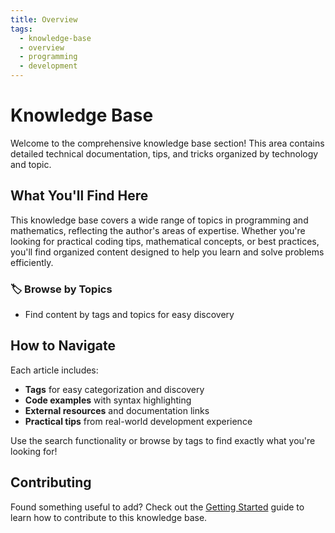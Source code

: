 ```yaml
---
title: Overview
tags:
  - knowledge-base
  - overview
  - programming
  - development
---
```


# Knowledge Base

Welcome to the comprehensive knowledge base section! This area contains detailed technical documentation, tips, and tricks organized by technology and topic.

## What You'll Find Here

This knowledge base covers a wide range of topics in programming and mathematics, reflecting the author's areas of expertise. Whether you're looking for practical coding tips, mathematical concepts, or best practices, you'll find organized content designed to help you learn and solve problems efficiently.

### 🏷️ Browse by Topics
- Find content by tags and topics for easy discovery

## How to Navigate

Each article includes:
- **Tags** for easy categorization and discovery
- **Code examples** with syntax highlighting
- **External resources** and documentation links
- **Practical tips** from real-world development experience

Use the search functionality or browse by tags to find exactly what you're looking for!

## Contributing

Found something useful to add? Check out the [Getting Started](../getting-started.md) guide to learn how to contribute to this knowledge base.
